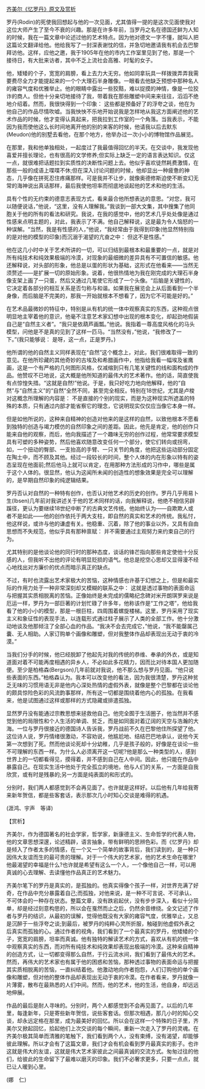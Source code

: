 [齐美尔《忆罗丹》原文及赏析](https://www.vrrw.net/wx/12033.html)

罗丹(Rodin)的死使我回想起与他的一次见面，尤其值得一提的是这次见面使我对这位大师产生了至今不衰的兴趣。那是在许多年前，当罗丹之名在德国还鲜为人知的时候，我在一篇文章中论述过他的艺术特点。因为他对德文一字不懂，就叫人把这篇论文翻译给他。他给我写了一封深表谢忱的信，并急切地邀请我有机会去巴黎拜访他。这样，应他之邀，我于1905年在他的市内工作室里见到了他，那是一个接待日，有大批来访者，其中不乏上流社会高雅、时髦的女子。

他，矮矮的个子，宽宽的肩膀，看上去力大无穷。他如同拿玩具一样拨拨弄弄我需要费尽全力才能提起来的一个个大理石半身雕像。一眼看去他缺乏预想中那种名人的雍容气度和优雅举止。他的眼睛中露出一些狡黠，难以捉摸的神情，像是一位狡诈的商人。但他十分亲切地接待了我，带着我在那些雕塑中间来来往往，滔滔不绝地介绍着。然而，我很快得到一个印象： 这些都是预备好了的浮夸之谈，他在为他自己的作品尽情吹嘘。当我怏怏不乐地开始说我是怎样地从我这方面阐述他的艺术作品的时候，他才变得认真起来，把我拉到工作室的一个角落。当我表示，不能因为我而使他这么长时间地离开他的别的来客的时候，他请我以后去默东(Meudon)他的别墅去看他，在那个地方，他举办过一次小小的博物馆作品展览。

在那里，我和他单独相处，一起度过了我最值得回忆的半天。在交谈中，我发现他喜爱并擅长理论，也有很高的文学修养;但实际上缺乏一定的语言表达知识。仅这一点，就很难把话题拉到实质性的决断性问题上去。他似乎喜欢徒然耗费激情，在那些一般的成语上喋喋不休;但在深入讨论问题的时候，他却显出一种疲惫的神态，几乎像在拼死忍住疼痛那样。可是我并不让步，就像奥德修斯迫使不断变幻无常的海神说出真话那样，最后我使他坦率而彻底地谈起他的艺术和他的生活。



具有个性的无约束的德意志表现方式，看来最合他所想表达的意思。“对您，我可以随便说话，”他说，“这里，没有人理解我。”我谈到一部大文集，其中搜集了他同胞关于他的所有的看法和研究。我说，在我的感觉中，他的艺术几乎处处像是通过性感来点明主题的，对此，我表示了不满。他自己解释说，这是最为令人恼怒的一种误解。“当然，我是有性感的人，”他说，“我经常由于我得到印象(他显然特别指的是对他的模型的印象)而沉溺于渴望的亢奋之中： 但这不是性感。”

他在这几小时中关于艺术所讲的一切，可以归结到最根本和最重要的一点，就是对所有纯技术和纯效果极端的冷漠，对现象的最细微的差异具有不可置信的敏感。他还解释说，对头部的形象，他总是以蛋的形状为基础，这形式在他看来——当然无须赘述——是扩展一切的原始形象。说着，他很热情地为我在刚完成的大理石半身像支架上画了一只蛋，然后又通过几笔使它形成了一个头像。“后脑是关键性的，它决定着各部分的相互关系是否匀称与和谐。如果我在展览会上从后面看到一个半身像，而后脑是不完美的，那我一开始就根本不想看了，因为它不可能是好的。”

在艺术品最微妙的特征中，特别是从有机的统一体中观察真实的东西，这种观点很明显地主宰着他的意识，他毫不注意艺术家幻想中出现的根本变化，却起劲地假装自己是“自然主义者”。“我只是依葫芦画瓢。”他说。我指着一尊高度风格化的马头模型，问他是不是真的见到了这样一匹马。“当然没有，”他说，“我修改了一下。”(我只能够说： 是呀，这一点，正是罗丹。)

他所谓的他的自然主义同样表现在“自然”这个概念上，对此，我们很难取得一致的意见。在他所珍藏的其他奇妙的古埃及和希腊画作中，他指给我看一幅埃及雀鹰画，这是一个有严格的几何图形风格，仅减缩到只有几笔关键性的线和面构成的作品。他赞叹不已地说，这大概是他所知道的最伟大的艺术著作。他的话，简直使我有点惊惶失措。“这就是自然!”他说。于是，我只好吃力地向他解释，他的“自然”与“自然主义”的“自然”全然不同，甚至完全相反。特别在18世纪，尤其是卢梭对这概念所理解的内容是： 不是直接的个别的现实，而是为这种现实所遮盖的特殊的本质，只有通过内部才能省察它的理念，它说明现实仅仅应当像它本身一样。

但是如他所说的，这种来自精神的创造对他来的是这样的自然，以致他根本不愿看到独特的创造与竭力模仿的自然印象之间的差距。因此，他先是肯定，他的创作只能来自他的观察，而后，他向我描述了一个趣味无穷的创作过程，他常常要求模型具有可塑的多种姿势，然后他喜欢随意改变任何一个部分，使它们转向或拐弯，如，一个扭动的臀部、一支抬高的手臂、一只关节的角度，他把这些运动部分固定在陶土中，而不顾及其他。经过一段较长的时间，整个人体的内在形象以特有的姿态呈现在他面前;然后他马上就可以肯定，在用那种方法形成的习作中，哪些是属于这个人体的。很显然，他认为这闻所未闻的创造性的想象效果是完全可以理解的，是早期自然印象的纯逻辑结果。

罗丹否认对自然的一种特有创作，也否认对他艺术的历史的创作。罗丹几乎用易卜生(Ibsen)几年前对我讲述关于他的艺术同样的话，向我解释说，他绝不相信另辟蹊径，更认为要继续18世纪中断了的古典文艺传统。他始终认为——自欺欺人或者不是如此——他的创作依托于两大支柱，即自然的真实和艺术的传统。我私忖，他这样说，或许与他的谦虚有关。他稳重、沉着，除了他的事业以外，又具有自由思想而不失规范，他似乎具有那种禀赋： 并不需要通过主观努力来约束自己的行为。

尤其特别的是他谈论他的同行时的那种态度，谈话的锋芒指向那些肯定使他十分反感的人，但我听不出他的评论有明显贬损的语气。他总是挖空心思却又显得漫不经心地找出对方廉价的优点而暗示真正的缺点。

不过，有时也流露出艺术家极大的苦恼，这种情感也许基于幻想之上，但是和最实际的作用力处于一种非常深刻却又模糊的联系之中： 这就是透过事物的表面命运与把握其实质相脱离的苦恼。正像始终是未完成的儒略纪念碑对米开朗琪罗来说是厄运一样，罗丹为一部巨著的计划忙碌了许多年，他称该作是“工作之塔”，他给我看了他的小小的模型，那是一根巨柱，四周围着螺旋楼梯。这里，罗丹采用了现实主义和象征性的表现手法，以连载形式通过柱子展示了人类的全部工作。他十分激动地谈及他那倾注了全部心血的作品。“我决不会去完成它，”他说，“我不能罄属己囊、无人相助。人家订购单个画像和雕塑，但对我整体作品却表现出无动于衷的冷漠。”

当我们分手的时候，他已经脱卸了他起先对我的传统的恭维、奉承的外衣，或是知道面对着不可能再度相遇的异乡人，不必如此多花精力，因而比对待本国人更加随便。至少是柏格森(Bergson)几年前就对我说，他不那么想与罗丹见面。“他只说些表面的东西。”柏格森认为。我本可以改变他的看法，因为我很清楚，罗丹这种贫乏无味的习惯用语无非是他内心深处热情的虚假外表，就像是整个巴黎都在谈论他的颇具惊险色彩的风流韵事那样，所有这一切都是围绕着他内心的孤独。在我看来，他是试图通过这样或那样的方式隐藏或排遣孤独。

显然罗丹没有能通过宗教思想来拯救他自己。他完全囿于生活圈子，他当然并不感觉到他的局限性和个人生活的单调、贫乏，而是如同面对着辽阔的天空与浩瀚的大海。一位与罗丹很接近的德国诗人告诉我，罗丹战前不久在巴黎他住所探望了他。这位诗人说，罗丹情绪很激动，不容劝说，他尴尬地、结结巴巴地承认，说他今天第一次想到了死。然而他谈论死却十分幼稚，几乎是孩子般的，好像是在谈论一些不可理解的东西一样。为什么人必须离开这一切呢?他是那么一种类型的人，感到世界上的一切都看得见，摸得着，并不感到自己在人中间。因此，他只能在作品中暴露自己。在现实生活中他处于完全孤立的境地，他与人们的关系，一方面是自我欣赏，或有时是残暴的;另一方面是纯表面的和形式的。

分别时，我们两人都感觉到不会再见面了。也许就是这样好。以后他有几年给我寄来新年贺信，都是些客套话，表示那次几小时知心交谈是难得的机遇。

(涯鸿、宇声　等译)

【赏析】

齐美尔，作为德国著名的社会学家，哲学家，新康德主义、生命哲学的代表人物，他的文章思想深邃，论述精辟，语言抽象，带有鲜明的思辨色彩。而《忆罗丹》却是倾入了作者太多的情感，在一个又一个简单的故事背后，我们读到的，是一种只因伟大友谊而生的最可贵的理解。对于一个伟大的艺术家，他的艺术生命在哪里?他最渴望的幸福是什么?也许就是希望有这么一个人，一个像他自己一样，可以用真诚的心去理解、去读懂他作品真正的艺术魅力。

齐美尔笔下的罗丹是真实的，是孤独的。他真实得像个孩子一样，对世界充满了好奇，在作品中充分暴露着自己;而孤独，对他来说，是一种不可言说、不可承认、不可体会的一种存在状态。整篇文章，没有跌宕起伏，没有步步深入，看似十分简单，却是经过刻意构思的，所以会在戛然而止之后，仍然余音缭绕。全文记述了作者与罗丹的结识，从最初的误解，觉得他既没有大家的雍容气度，优雅举止，又总是沉醉于一些浮夸之谈;到最后，被罗丹的纯粹心灵所折服，触碰到他虚假外表之后真实而孤独的心。通过作者的视角，我们看到了一个最真实的罗丹，他矮矮的个子，宽宽的肩膀，坦率而真诚。他有独特的解读艺术的方式，喜欢从有机的统一体中观察真实的东西，而对所有纯技术和纯效果却表现出极端的冷漠。这种来自精神的创造方式，让一切都变得那么自然，于行云流水间，我们看到了最伟大的艺术。然而，再伟大的艺术家也有属于他的困惑和苦恼，那种透过事物的表面命运与把握其实质相脱离的苦恼，一直纠结着他。他激动地向作者抱怨，人们订购他的单个画像和雕塑，但对他的整体作品却表现出无动于衷的冷漠。在作者看来，罗丹就像一片薄雾，散布在最熟悉的人们中间。然而，他的艺术，他的生活，他自身，却远远地伸展。

作品的最后是耐人寻味的。分别时，两个人都感觉到不会再见面了。以后的几年里，每逢新年，只是寄些新年贺信，说些客套话。但那次相遇，那几小时的知心交谈，却永远定格在那里，成为最美好的回忆。所以会在这样一个特殊的日子里，齐美尔又掀起回忆，拾起他们上次交谈的每个瞬间，重新一次走入了罗丹的灵魂。在齐美尔极其简单而清雅的笔触下，我们看到两个人，没有束缚，没有渴望，却能够彼此理解。所以才会有了这篇文章，我们才会有机会看到罗丹最真实的影子。也许这就是伟大的友谊，这就是伟大艺术家彼此之间最真诚的交流方式。匆匆过往的他们，给彼此的生命留下了最难以磨灭的印象。我们不必奢求更多，只要一点点，就已让人暖到心里。

(娜　仁)

